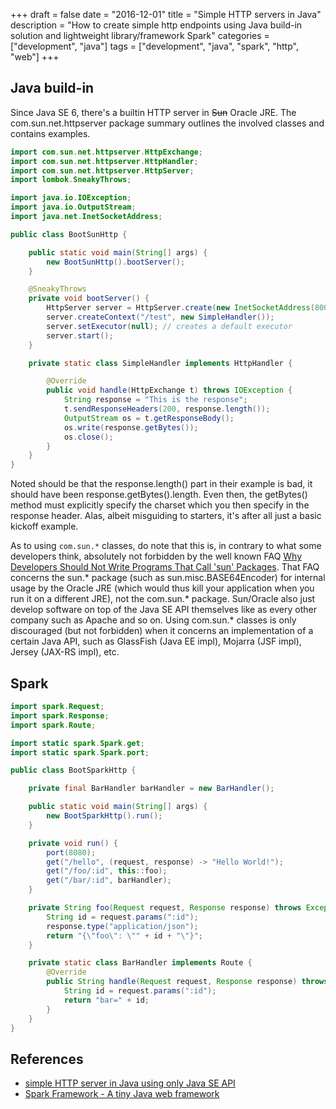 +++
draft = false
date = "2016-12-01"
title = "Simple HTTP servers in Java"
description = "How to create simple http endpoints using Java build-in solution and lightweight library/framework Spark"
categories = ["development", "java"]
tags = ["development", "java", "spark", "http", "web"]
+++

## Java build-in

Since Java SE 6, there's a builtin HTTP server in ~~Sun~~ Oracle JRE. The com.sun.net.httpserver package summary outlines the involved classes and contains examples.

```java
import com.sun.net.httpserver.HttpExchange;
import com.sun.net.httpserver.HttpHandler;
import com.sun.net.httpserver.HttpServer;
import lombok.SneakyThrows;

import java.io.IOException;
import java.io.OutputStream;
import java.net.InetSocketAddress;

public class BootSunHttp {

    public static void main(String[] args) {
        new BootSunHttp().bootServer();
    }

    @SneakyThrows
    private void bootServer() {
        HttpServer server = HttpServer.create(new InetSocketAddress(8000), 0);
        server.createContext("/test", new SimpleHandler());
        server.setExecutor(null); // creates a default executor
        server.start();
    }

    private static class SimpleHandler implements HttpHandler {

        @Override
        public void handle(HttpExchange t) throws IOException {
            String response = "This is the response";
            t.sendResponseHeaders(200, response.length());
            OutputStream os = t.getResponseBody();
            os.write(response.getBytes());
            os.close();
        }
    }
}
```

Noted should be that the response.length() part in their example is bad, it should have been response.getBytes().length. Even then, the getBytes() method must explicitly specify the charset which you then specify in the response header. Alas, albeit misguiding to starters, it's after all just a basic kickoff example.

As to using `com.sun.*` classes, do note that this is, in contrary to what some developers think, absolutely not forbidden by the well known FAQ [Why Developers Should Not Write Programs That Call 'sun' Packages](http://www.oracle.com/technetwork/java/faq-sun-packages-142232.html). That FAQ concerns the sun.* package (such as sun.misc.BASE64Encoder) for internal usage by the Oracle JRE (which would thus kill your application when you run it on a different JRE), not the com.sun.* package. Sun/Oracle also just develop software on top of the Java SE API themselves like as every other company such as Apache and so on. Using com.sun.* classes is only discouraged (but not forbidden) when it concerns an implementation of a certain Java API, such as GlassFish (Java EE impl), Mojarra (JSF impl), Jersey (JAX-RS impl), etc.

## Spark

```java
import spark.Request;
import spark.Response;
import spark.Route;

import static spark.Spark.get;
import static spark.Spark.port;

public class BootSparkHttp {

    private final BarHandler barHandler = new BarHandler();

    public static void main(String[] args) {
        new BootSparkHttp().run();
    }

    private void run() {
        port(8080);
        get("/hello", (request, response) -> "Hello World!");
        get("/foo/:id", this::foo);
        get("/bar/:id", barHandler);
    }

    private String foo(Request request, Response response) throws Exception {
        String id = request.params(":id");
        response.type("application/json");
        return "{\"foo\": \"" + id + "\"}";
    }

    private static class BarHandler implements Route {
        @Override
        public String handle(Request request, Response response) throws Exception {
            String id = request.params(":id");
            return "bar=" + id;
        }
    }
}
```

## References

* [simple HTTP server in Java using only Java SE API](http://stackoverflow.com/questions/3732109/simple-http-server-in-java-using-only-java-se-api)
* [Spark Framework - A tiny Java web framework](http://sparkjava.com/)